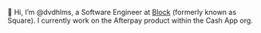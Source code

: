 👋 Hi, I’m @dvdhlms, a Software Engineer at [Block](https://block.xyz/) (formerly known as Square). I currently work on the Afterpay product within the Cash App org.

<!---
dvdhlms/dvdhlms is a ✨ special ✨ repository because its `README.md` (this file) appears on your GitHub profile.
You can click the Preview link to take a look at your changes.
--->
